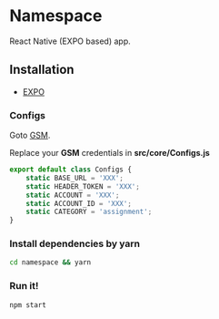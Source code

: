 # Namespace

React Native (EXPO based) app.

## Installation

- [EXPO](https://docs.expo.io/versions/latest/get-started/installation/)

### Configs
Goto [GSM](https://gsmtasks.com/users/signup/).

Replace your **GSM** credentials in **src/core/Configs.js**

```javascript
export default class Configs {
    static BASE_URL = 'XXX';
    static HEADER_TOKEN = 'XXX';
    static ACCOUNT = 'XXX';
    static ACCOUNT_ID = 'XXX';
    static CATEGORY = 'assignment';
}
```

### Install dependencies by yarn
```bash
cd namespace && yarn
```

### Run it!
```bash
npm start
```
